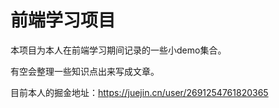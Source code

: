 # 前端学习项目

本项目为本人在前端学习期间记录的一些小demo集合。

有空会整理一些知识点出来写成文章。

目前本人的掘金地址：https://juejin.cn/user/2691254761820365
